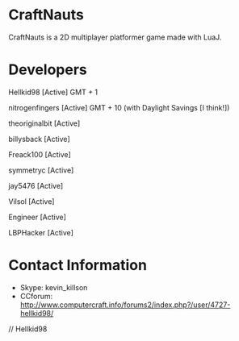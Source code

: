 CraftNauts
==========

CraftNauts is a 2D multiplayer platformer game made with LuaJ.

Developers
========================
Hellkid98       [Active] GMT + 1

nitrogenfingers [Active] GMT + 10 (with Daylight Savings [I think!])

theoriginalbit  [Active]

billysback      [Active]

Freack100       [Active]

symmetryc       [Active]

jay5476         [Active]

Vilsol          [Active]

Engineer        [Active]

LBPHacker       [Active]


Contact Information
=========================
- Skype: kevin_killson
- CCforum: http://www.computercraft.info/forums2/index.php?/user/4727-hellkid98/

// Hellkid98
